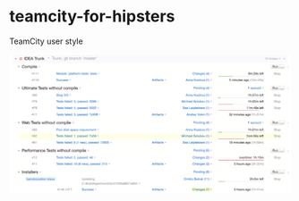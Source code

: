 # teamcity-for-hipsters
TeamCity user style

![](https://raw.githubusercontent.com/ignatov/teamcity-for-hipsters/master/after.png)
